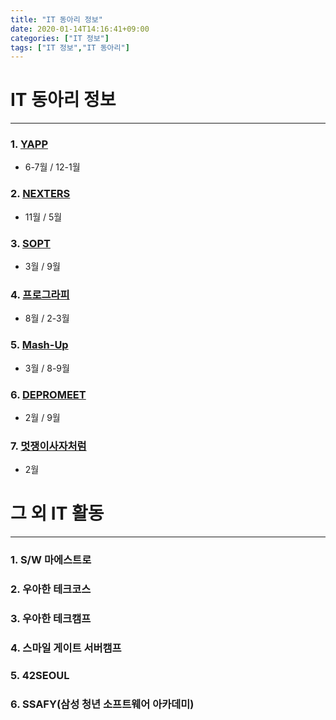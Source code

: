 ```yaml
---
title: "IT 동아리 정보"
date: 2020-01-14T14:16:41+09:00
categories: ["IT 정보"]
tags: ["IT 정보","IT 동아리"]
---
```



# **IT 동아리 정보**
***

### 1. [YAPP](http://yapp.co.kr/)

- 6-7월 / 12-1월


### 2. [NEXTERS](http://teamnexters.com/)

- 11월 / 5월


### 3. [SOPT](http://sopt.org/wp/)

- 3월 / 9월


### 4. [프로그라피](http://prography.org/)

- 8월 / 2-3월


### 5. [Mash-Up](https://ko-kr.facebook.com/mashupgroup/)

- 3월 / 8-9월


### 6. [DEPROMEET](https://www.depromeet.com/)

- 2월 / 9월


### 7. [멋쟁이사자처럼](https://likelion.net/ko)

- 2월



# **그 외 IT 활동**
***

### 1. S/W 마에스트로


### 2. 우아한 테크코스


### 3. 우아한 테크캠프


### 4. 스마일 게이트 서버캠프


### 5. 42SEOUL


### 6. SSAFY(삼성 청년 소프트웨어 아카데미)
